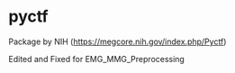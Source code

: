 # pyctf

Package by NIH (https://megcore.nih.gov/index.php/Pyctf)

Edited and Fixed for EMG_MMG_Preprocessing
